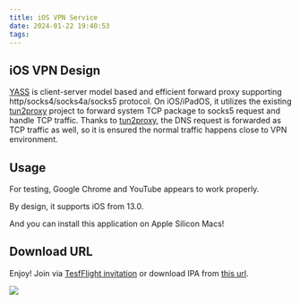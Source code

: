 ```yaml
---
title: iOS VPN Service
date: 2024-01-22 19:40:53
tags:
---
```


## iOS VPN Design
[YASS] is client-server model based and efficient forward proxy supporting http/socks4/socks4a/socks5 protocol. On iOS/iPadOS, it utilizes the existing [tun2proxy] project to forward system TCP package to socks5 request and handle TCP traffic. Thanks to [tun2proxy], the DNS request is forwarded as TCP traffic as well, so it is ensured the normal traffic happens close to VPN environment.

## Usage
For testing, Google Chrome and YouTube appears to work properly.

By design, it supports iOS from 13.0.

And you can install this application on Apple Silicon Macs!

## Download URL
Enjoy! Join via [TesfFlight invitation][testflight] or download IPA from [this url][ipa].

![](/images/IMG_0483.PNG)

[YASS]: https://github.com/Chilledheart/yass
[tun2proxy]: https://github.com/blechschmidt/tun2proxy
[testflight]: https://testflight.apple.com/join/6AkiEq09
[ipa]: https://github.com/Chilledheart/yass/releases/download/1.5.22/yass-ios-release-arm64-1.5.22.ipa
